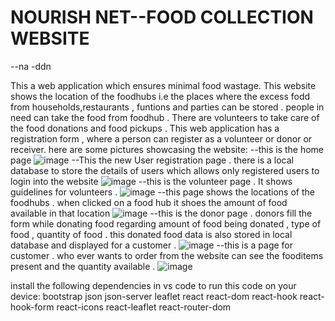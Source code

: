 # NOURISH NET--FOOD COLLECTION WEBSITE
--na
-ddn

This a web application which ensures minimal food wastage. This website shows the location of the foodhubs i.e the places where the excess fodd from households,restaurants , funtions and parties can be stored . people in need can take the food from foodhub . There are volunteers to take care of the food donations and food pickups . 
This web application has a registration form , where a person can register as a volunteer or donor or receiver.
here are some pictures showcasing the website:
--this is the home page 
![image](https://github.com/user-attachments/assets/3299abe1-0d23-4828-973a-771db36ec2e1)
--This the new User registration page . there is a local database to store the details of users which allows only registered users to login into the website
![image](https://github.com/user-attachments/assets/f6cab5c2-ecfc-4791-b2ae-581984323b6a)
--this is the volunteer page . It shows guidelines for volunteers .
![image](https://github.com/user-attachments/assets/f6d8aecd-eedc-4f5a-95dd-8da253b2e680)
--this page shows the locations of the foodhubs . when clicked on a food hub it shoes the amount of food available in that location
![image](https://github.com/user-attachments/assets/de919c45-6359-403b-aa6a-1796f9a4442d)
--this is the donor page . donors fill the form while donating food  regarding amount of food being donated , type of food , quantity of food  .
this donated food data is also stored in local database and displayed for a customer .
![image](https://github.com/user-attachments/assets/9b25e7ea-3fb0-4957-87b4-a03c78be6a1f)
--this is a page for customer . who ever wants to order from the website can see the fooditems present and the quantity available . 
![image](https://github.com/user-attachments/assets/33c619df-2114-4895-95c3-9c09bc96a5f0)


install the following dependencies in vs code to run this code on your device:
bootstrap
json
json-server
leaflet
react
react-dom
react-hook
react-hook-form
react-icons
react-leaflet
react-router-dom
